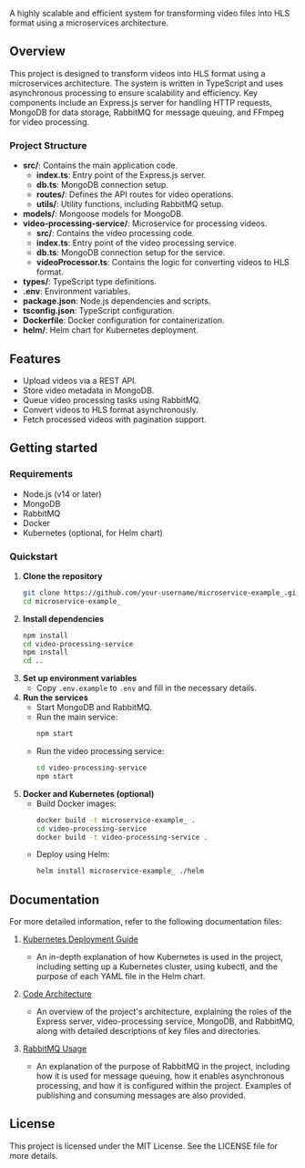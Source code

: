 
A highly scalable and efficient system for transforming video files into HLS format using a microservices architecture.

## Overview

This project is designed to transform videos into HLS format using a microservices architecture. The system is written in TypeScript and uses asynchronous processing to ensure scalability and efficiency. Key components include an Express.js server for handling HTTP requests, MongoDB for data storage, RabbitMQ for message queuing, and FFmpeg for video processing.

### Project Structure

- **src/**: Contains the main application code.
  - **index.ts**: Entry point of the Express.js server.
  - **db.ts**: MongoDB connection setup.
  - **routes/**: Defines the API routes for video operations.
  - **utils/**: Utility functions, including RabbitMQ setup.
- **models/**: Mongoose models for MongoDB.
- **video-processing-service/**: Microservice for processing videos.
  - **src/**: Contains the video processing code.
  - **index.ts**: Entry point of the video processing service.
  - **db.ts**: MongoDB connection setup for the service.
  - **videoProcessor.ts**: Contains the logic for converting videos to HLS format.
- **types/**: TypeScript type definitions.
- **.env**: Environment variables.
- **package.json**: Node.js dependencies and scripts.
- **tsconfig.json**: TypeScript configuration.
- **Dockerfile**: Docker configuration for containerization.
- **helm/**: Helm chart for Kubernetes deployment.

## Features

- Upload videos via a REST API.
- Store video metadata in MongoDB.
- Queue video processing tasks using RabbitMQ.
- Convert videos to HLS format asynchronously.
- Fetch processed videos with pagination support.

## Getting started

### Requirements

- Node.js (v14 or later)
- MongoDB
- RabbitMQ
- Docker
- Kubernetes (optional, for Helm chart)

### Quickstart

1. **Clone the repository**
   ```sh
   git clone https://github.com/your-username/microservice-example_.git
   cd microservice-example_
   ```
2. **Install dependencies**
   ```sh
   npm install
   cd video-processing-service
   npm install
   cd ..
   ```
3. **Set up environment variables**
   - Copy `.env.example` to `.env` and fill in the necessary details.
4. **Run the services**
   - Start MongoDB and RabbitMQ.
   - Run the main service:
     ```sh
     npm start
     ```
   - Run the video processing service:
     ```sh
     cd video-processing-service
     npm start
     ```
5. **Docker and Kubernetes (optional)**
   - Build Docker images:
     ```sh
     docker build -t microservice-example_ .
     cd video-processing-service
     docker build -t video-processing-service .
     ```
   - Deploy using Helm:
     ```sh
     helm install microservice-example_ ./helm
     ```

## Documentation

For more detailed information, refer to the following documentation files:

1. [Kubernetes Deployment Guide](./docs/kubernetes.md)
   - An in-depth explanation of how Kubernetes is used in the project, including setting up a Kubernetes cluster, using kubectl, and the purpose of each YAML file in the Helm chart.
   
2. [Code Architecture](./docs/code-architecture.md)
   - An overview of the project's architecture, explaining the roles of the Express server, video-processing service, MongoDB, and RabbitMQ, along with detailed descriptions of key files and directories.

3. [RabbitMQ Usage](./docs/rabbitmq.md)
   - An explanation of the purpose of RabbitMQ in the project, including how it is used for message queuing, how it enables asynchronous processing, and how it is configured within the project. Examples of publishing and consuming messages are also provided.

## License

This project is licensed under the MIT License. See the LICENSE file for more details.